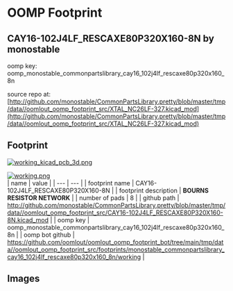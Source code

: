 # OOMP Footprint  
## CAY16-102J4LF_RESCAXE80P320X160-8N  by monostable  
  
oomp key: oomp_monostable_commonpartslibrary_cay16_102j4lf_rescaxe80p320x160_8n  
  
source repo at: [http://github.com/monostable/CommonPartsLibrary.pretty/blob/master/tmp/data//oomlout_oomp_footprint_src/XTAL_NC26LF-327.kicad_mod](http://github.com/monostable/CommonPartsLibrary.pretty/blob/master/tmp/data//oomlout_oomp_footprint_src/XTAL_NC26LF-327.kicad_mod)  
## Footprint  
  
[![working_kicad_pcb_3d.png](working_kicad_pcb_3d_600.png)](working_kicad_pcb_3d.png)  
  
[![working.png](working_600.png)](working.png)  
| name | value | 
| --- | --- | 
| footprint name | CAY16-102J4LF_RESCAXE80P320X160-8N | 
| footprint description | <b>BOURNS RESISTOR NETWORK</b> | 
| number of pads | 8 | 
| github path | http://github.com/monostable/CommonPartsLibrary.pretty/blob/master/tmp/data//oomlout_oomp_footprint_src/CAY16-102J4LF_RESCAXE80P320X160-8N.kicad_mod | 
| oomp key | oomp_monostable_commonpartslibrary_cay16_102j4lf_rescaxe80p320x160_8n | 
| oomp bot github | https://github.com/oomlout/oomlout_oomp_footprint_bot/tree/main/tmp/data//oomlout_oomp_footprint_src/footprints/monostable_commonpartslibrary_cay16_102j4lf_rescaxe80p320x160_8n/working | 
## Images  
